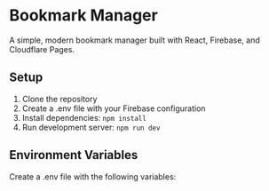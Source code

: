 # Bookmark Manager

A simple, modern bookmark manager built with React, Firebase, and Cloudflare Pages.

## Setup

1. Clone the repository
2. Create a .env file with your Firebase configuration
3. Install dependencies: `npm install`
4. Run development server: `npm run dev`

## Environment Variables

Create a .env file with the following variables:
